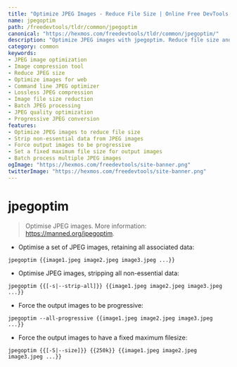 ```yaml
---
title: "Optimize JPEG Images - Reduce File Size | Online Free DevTools by Hexmos"
name: jpegoptim
path: /freedevtools/tldr/common/jpegoptim
canonical: "https://hexmos.com/freedevtools/tldr/common/jpegoptim/"
description: "Optimize JPEG images with jpegoptim. Reduce file size and improve website performance. Free online tool, no registration required."
category: common
keywords:
- JPEG image optimization
- Image compression tool
- Reduce JPEG size
- Optimize images for web
- Command line JPEG optimizer
- Lossless JPEG compression
- Image file size reduction
- Batch JPEG processing
- JPEG quality optimization
- Progressive JPEG conversion
features:
- Optimize JPEG images to reduce file size
- Strip non-essential data from JPEG images
- Force output images to be progressive
- Set a fixed maximum file size for output images
- Batch process multiple JPEG images
ogImage: "https://hexmos.com/freedevtools/site-banner.png"
twitterImage: "https://hexmos.com/freedevtools/site-banner.png"
---
```


# jpegoptim

> Optimise JPEG images.
> More information: <https://manned.org/jpegoptim>.

- Optimise a set of JPEG images, retaining all associated data:

`jpegoptim {{image1.jpeg image2.jpeg image3.jpeg ...}}`

- Optimise JPEG images, stripping all non-essential data:

`jpegoptim {{[-s|--strip-all]}} {{image1.jpeg image2.jpeg image3.jpeg ...}}`

- Force the output images to be progressive:

`jpegoptim --all-progressive {{image1.jpeg image2.jpeg image3.jpeg ...}}`

- Force the output images to have a fixed maximum filesize:

`jpegoptim {{[-S|--size]}} {{250k}} {{image1.jpeg image2.jpeg image3.jpeg ...}}`
